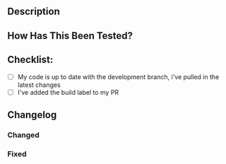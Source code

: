 ## Description
<!-- Please include a summary of the changes and the related issue. Please also include relevant context. -->

## How Has This Been Tested?
<!-- Please describe the tests that you ran to verify your changes. Provide instructions so we can reproduce. Please also list any relevant details for your test configuration -->

## Checklist:
- [ ] My code is up to date with the development branch, i've pulled in the latest changes
- [ ] I've added the build label to my PR

## Changelog
<!-- Available topics: Added, Changed, Deprecated, Removed, Fixed, Security -->
### Changed
<!-- Add bullet list of changes here -->

### Fixed
<!-- Add bullet list of fixes here -->
